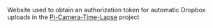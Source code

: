 Website used to obtain an authorization token for automatic Dropbox uploads in the [Pi-Camera-Time-Lapse](https://github.com/projectweekend/Pi-Camera-Time-Lapse) project
